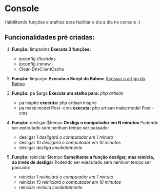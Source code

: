 # Console

Habilitando funções e atalhos para facilitar o dia a dia no console :)

## Funcionalidades pré criadas:

1. **Função:** limpardns
**Executa 3 funções:**
   - ipconfig /flushdns
   - ipconfig /renew
   - Clear-DnsClientCache

2. **Função:** limparpc
**Executa o Script do Baboo:** [Acessar o artigo do Baboo](https://baboo.com.br/script)

3. **Função:** pa $args
**Executa um atalho para:** *php artisan*
   - pa inspire **executa:** php artisan inspire
   - pa make:model Post -cms **executa:** php artisan make:model Post -cms

4. **Função:** desligar $tempo
**Desliga o computador em N minutos**
Podendo ser executado sem nenhum tempo ser passado:
   - desligar 1 *desligará o computador em 1 minuto*
   - desligar 10 *desligará o computador em 10 minutos*
   - desligar *desliga imediatamente*

5. **Função:** reiniciar $tempo
**Semelhante a função desligar, mas reinicia, ao invés de desligar**
Podendo ser executado sem nenhum tempo ser passado:
   - reiniciar 1 *reiniciará o computador em 1 minuto*
   - reiniciar 10 *reiniciará o computador em 10 minutos*
   - reiniciar *reinicia imediatamente*

